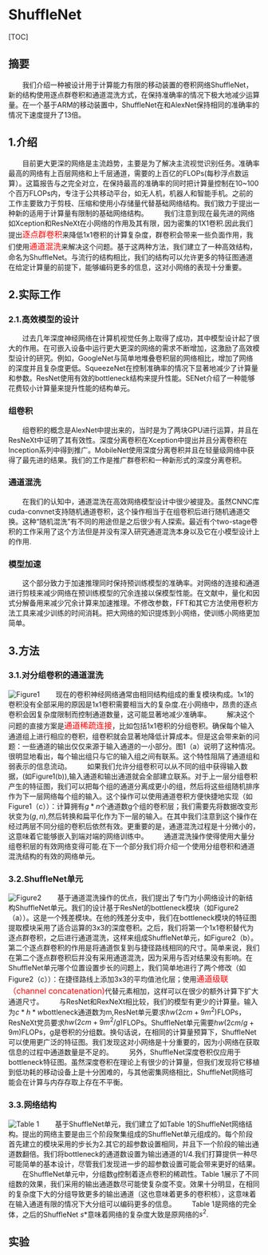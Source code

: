 # ShuffleNet

[TOC]

## 摘要

&emsp;&emsp;我们介绍一种被设计用于计算能力有限的移动装置的卷积网络ShuffleNet，新的结构使用逐点群卷积和通道混洗方式，在保持准确率的情况下极大地减少运算量。在一个基于ARM的移动装置中，ShuffleNet在和AlexNet保持相同的准确率的情况下速度提升了13倍。

## 1.介绍

&emsp;&emsp;目前更大更深的网络是主流趋势，主要是为了解决主流视觉识别任务。准确率最高的网络有上百层网络和上千层通道，需要的上百亿的FLOPs(每秒浮点数运算）。这篇报告与之完全对立，在保持最高的准确率的同时把计算量控制在10~100个百万FLOPs内，专注于公共移动平台，如无人机，机器人和智能手机。之前的工作主要致力于剪枝、压缩和使用小存储量代替基础网络结构。我们致力于提出一种新的适用于计算量有限制的基础网络结构。
&emsp;&emsp;我们注意到现在最先进的网络如Xception和ResNeXt在小网络的作用及其有限，因为密集的1X1卷积.因此我们提出<font color=#ff000 size=3>逐点群卷积</font>来降低1x1卷积的计算复杂度，群卷积会带来一些负面作用，我们使用<font color=#ff000 size=3>通道混洗</font>来解决这个问题。基于这两种方法，我们建立了一种高效结构，命名为ShuffleNet。与流行的结构相比，我们的结构可以允许更多的特征图通道在给定计算量的前提下，能够编码更多的信息，这对小网络的表现十分重要。

## 2.实际工作

### 2.1.高效模型的设计

&emsp;&emsp;过去几年深度神经网络在计算机视觉任务上取得了成功，其中模型设计起了很大的作用。在可嵌入设备中运行更大更深的网络的需求不断增加，这激励了高效模型设计的研究。例如，GoogleNet与简单地堆叠卷积层的网络相比，增加了网络的深度并且复杂度更低。SqueezeNet在控制准确率的情况下显著地减少了计算量和参数。ResNet使用有效的bottleneck结构来提升性能。SENet介绍了一种能够花费较小计算量来提升性能的结构单元。

### 组卷积

&emsp;&emsp;组卷积的概念是AlexNet中提出来的，当时是为了两块GPU进行运算，并且在ResNeXt中证明了其有效性。深度分离卷积在Xception中提出并且分离卷积在Inception系列中得到推广。MobileNet使用深度分离卷积并且在轻量级网络中获得了最先进的结果。我们的工作是推广群卷积和一种新形式的深度分离卷积。

### 通道混洗

&emsp;&emsp;在我们的认知中，通道混洗在高效网络模型设计中很少被提及。虽然CNNC库cuda-convnet支持随机通道卷积，这个操作相当于在组卷积后进行随机通道交换。这种“随机混洗”有不同的用途但是之后很少有人探索。最近有个two-stage卷积的工作采用了这个方法但是并没有深入研究通道混洗本身以及它在小模型设计上的作用.

### 模型加速

&emsp;&emsp;这个部分致力于加速推理同时保持预训练模型的准确率。对网络的连接和通道进行剪枝来减少网络在预训练模型的冗余连接以保模型性能。在文献中，量化和因式分解备用来减少冗余计算来加速推理。不修改参数，FFT和其它方法使用卷积方法工具来减少训练的时间消耗。把大网络的知识提炼到小网络，使训练小网络更加简单。

## 3.方法

### 3.1.对分组卷积的通道混洗

![Figure1](https://github.com/holyhond/Interview-question-collection/blob/master/picture/ShuffleNet_figure_1.png)
&emsp;&emsp;现在的卷积神经网络通常由相同结构组成的重复模块构成。1x1的卷积没有全部采用的原因是1x1卷积需要相当大的复杂度.在小网络中，昂贵的逐点卷积会因复杂度限制而控制通道数量，这可能显著地减少准确率。
&emsp;&emsp;解决这个问题的直接方案是<font color=#ff000 size=3>通道稀疏连接</font>，比如包括1x1卷积的分组卷积。确保每个输入通道组上进行相应的卷积，组卷积就会显著地降低计算成本。但是这会带来新的问题：一些通道的输出仅仅来源于输入通道的一小部分。图1（a）说明了这种情况。很明显地看出，每个输出组只与它的输入组之间有联系。这个特性阻隔了通道组和弱表示的信息流动。
&emsp;&emsp;如果我们允许分组卷积可以从不同的组中获得输入数据，(如Figure1(b)),输入通道和输出通道就会全部建立联系。对于上一层分组卷积产生的特征图，我们可以把每个组的通道分离成更小的组，然后将这些组随机排序作为下一层网络每个组的输入。这个操作可以使用通道卷积方便快捷地实现（如Figure1（c））：计算拥有$g*n$个通道数g个组的卷积层；我们需要先将数据改变形状变为$(g,n)$,然后转换和扁平化作为下一层的输入。在其中我们注意到这个操作在经过两层不同分组的卷积后依然有效。更重要的是，通道混洗过程是十分微小的，这意味着它能够嵌入到端对端的网络训练中。
&emsp;&emsp;通道混洗操作使得使用大量分组卷积层的有效网络变得可能.在下一个部分我们将介绍一个使用分组卷积和通道混洗结构的有效的网络单元。

### 3.2.ShuffleNet单元

![Figure2](https://github.com/holyhond/Interview-question-collection/blob/master/picture/ShuffleNet_figure_2.png)
&emsp;&emsp;基于通道混洗操作的优点，我们提出了专门为小网络设计的新结构ShuffleNet单元。我们的设计基于ResNet的bottleneck模块（如Figure2（a））。这是一个残差模块。在他的残差分支中，我们在bottleneck模块的特征图提取模块采用了适合运算的3x3的深度卷积。之后，我们将第一个1x1卷积替代为逐点群卷积，之后进行通道混洗，这样来组成ShuffleNet单元，如Figure2（b）。第二个逐点群卷积的作用是将通道恢复到与捷径路线相同的尺寸。简单来说，我们在第二个逐点群卷积后并没有采用通道混洗，因为采用与否对结果没有影响。在ShuffleNet单元哪个位置设置步长的问题上，我们简单地进行了两个修改（如Figure2（c））：在捷径路线上添加3x3的平均值池化层；使用<font color=#ff000 size=3>通道级联（channel concatenation)</font>代替元素相加，这样可以在很少的额外计算下扩大通道尺寸。
&emsp;&emsp;与ResNet和RexNeXt相比较，我们的模型有更少的计算量。输入为$c*h*w$bottleneck通道数为m,ResNet单元要求$hw(2cm+9m^2)$FLOPs，ResNeXt党员要求$hw(2cm+9m^2/g)$FLOPs。ShuffleNet单元需要$hw(2cm/g+9m)$FLOPs，g是卷积的分组数。换句话说，在相同的计算量预算下，ShuffleNet可以使用更广泛的特征图。我们发现这对小网络是十分重要的，因为小网络在获取信息的过程中通道数量是不足的。
&emsp;&emsp;另外，ShuffleNet深度卷积仅应用于bottleneck特征图。虽然深度卷积在理论上有很少的计算量，但我们发现将它移植到低功耗的移动设备上是十分困难的，与其他密集网络相比，ShuffleNet网络可能会在计算与内存存取上存在不平衡。

### 3.3.网络结构

![Table 1](https://github.com/holyhond/Interview-question-collection/blob/master/picture/ShuffleNet_table_1.png)
&emsp;&emsp;基于ShuffleNet单元，我们建立了如Table 1的ShuffleNet网络结构。提出的网络主要是由三个阶段聚集组成的ShuffleNet单元组成的。每个阶段首先建立的模块采用的步长为2.其它的超参数设置相同，并且下一个阶段的输出通道数翻倍。我们将bottleneck的通道数设置为输出通道的1/4.我们打算提供一种尽可能简单的基本设计，尽管我们发现进一步的超参数设置可能会带来更好的结果。
&emsp;&emsp;在ShuffleNet单元中，分组数g控制着逐点卷积的稀疏性。Table 1展示了不同组数的效果，我们采用的输出通道数尽可能使复杂度不变。效果十分明显，在相同的复杂度下大的分组导致更多的输出通道（这也意味着更多的卷积核），这意味着在输入通道有限的情况下大分组可以编码更多的信息。
&emsp;&emsp;Table 1是网络的完全体，之后的ShuffleNet $s*$意味着网络的复杂度大致是原网络的$s^2$.

## 实验